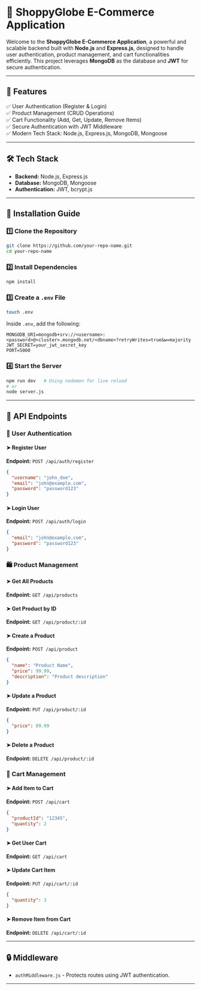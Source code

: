 # 🛒 ShoppyGlobe E-Commerce Application

Welcome to the **ShoppyGlobe E-Commerce Application**, a powerful and scalable backend built with **Node.js** and **Express.js**, designed to handle user authentication, product management, and cart functionalities efficiently. This project leverages **MongoDB** as the database and **JWT** for secure authentication.

---

## 🚀 Features
✅ User Authentication (Register & Login)  
✅ Product Management (CRUD Operations)  
✅ Cart Functionality (Add, Get, Update, Remove Items)  
✅ Secure Authentication with JWT Middleware  
✅ Modern Tech Stack: Node.js, Express.js, MongoDB, Mongoose  

---

## 🛠 Tech Stack
- **Backend:** Node.js, Express.js
- **Database:** MongoDB, Mongoose
- **Authentication:** JWT, bcrypt.js

---

## 📌 Installation Guide
### 1️⃣ Clone the Repository
```sh
git clone https://github.com/your-repo-name.git
cd your-repo-name
```

### 2️⃣ Install Dependencies
```sh
npm install
```

### 3️⃣ Create a `.env` File
```sh
touch .env
```
Inside `.env`, add the following:
```env
MONGODB_URI=mongodb+srv://<username>:<password>@<cluster>.mongodb.net/<dbname>?retryWrites=true&w=majority
JWT_SECRET=your_jwt_secret_key
PORT=5000
```

### 4️⃣ Start the Server
```sh
npm run dev   # Using nodemon for live reload
# or
node server.js
```

---

## 🔗 API Endpoints
### 🔐 User Authentication
#### ➤ Register User
**Endpoint:** `POST /api/auth/register`
```json
{
  "username": "john_doe",
  "email": "john@example.com",
  "password": "password123"
}
```
#### ➤ Login User
**Endpoint:** `POST /api/auth/login`
```json
{
  "email": "john@example.com",
  "password": "password123"
}
```

### 🛍️ Product Management
#### ➤ Get All Products
**Endpoint:** `GET /api/products`

#### ➤ Get Product by ID
**Endpoint:** `GET /api/product/:id`

#### ➤ Create a Product
**Endpoint:** `POST /api/product`
```json
{
  "name": "Product Name",
  "price": 99.99,
  "description": "Product description"
}
```
#### ➤ Update a Product
**Endpoint:** `PUT /api/product/:id`
```json
{
  "price": 89.99
}
```
#### ➤ Delete a Product
**Endpoint:** `DELETE /api/product/:id`

### 🛒 Cart Management
#### ➤ Add Item to Cart
**Endpoint:** `POST /api/cart`
```json
{
  "productId": "12345",
  "quantity": 2
}
```
#### ➤ Get User Cart
**Endpoint:** `GET /api/cart`

#### ➤ Update Cart Item
**Endpoint:** `PUT /api/cart/:id`
```json
{
  "quantity": 3
}
```
#### ➤ Remove Item from Cart
**Endpoint:** `DELETE /api/cart/:id`

---

## 🔒 Middleware
- `authMiddleware.js` - Protects routes using JWT authentication.

---



